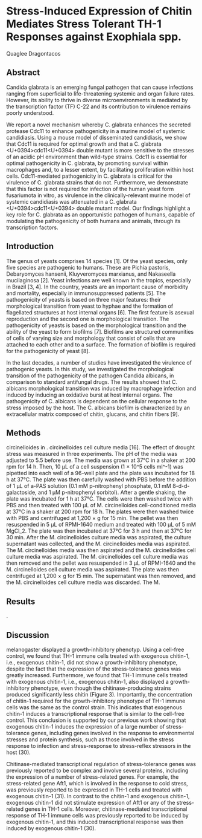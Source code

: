 # Stress-Induced Expression of Chitin Mediates Stress Tolerant TH-1 Responses against Exophiala spp.
Quaglee Dragontacos


## Abstract
Candida glabrata is an emerging fungal pathogen that can cause infections ranging from superficial to life-threatening systemic and organ failure rates. However, its ability to thrive in diverse microenvironments is mediated by the transcription factor (TF) C-22 and its contribution to virulence remains poorly understood.

We report a novel mechanism whereby C. glabrata enhances the secreted protease Cdc11 to enhance pathogenicity in a murine model of systemic candidiasis. Using a mouse model of disseminated candidiasis, we show that Cdc11 is required for optimal growth and that a C. glabrata <U+0394>cdc11<U+0394> double mutant is more sensitive to the stresses of an acidic pH environment than wild-type strains. Cdc11 is essential for optimal pathogenicity in C. glabrata, by promoting survival within macrophages and, to a lesser extent, by facilitating proliferation within host cells. Cdc11-mediated pathogenicity in C. glabrata is critical for the virulence of C. glabrata strains that do not. Furthermore, we demonstrate that this factor is not required for infection of the human yeast form fusariumota in vitro, as virulence in the clinically-relevant murine model of systemic candidiasis was attenuated in a C. glabrata <U+0394>cdc11<U+0394> double mutant model. Our findings highlight a key role for C. glabrata as an opportunistic pathogen of humans, capable of modulating the pathogenicity of both humans and animals, through its transcription factors.


## Introduction
The genus of yeasts comprises 14 species [1]. Of the yeast species, only five species are pathogenic to humans. These are Pichia pastoris, Debaryomyces hansenii, Kluyveromyces marxianus, and Nakaseella mucilaginosa [2]. Yeast infections are well known in the tropics, especially in Brazil [3, 4]. In the country, yeasts are an important cause of morbidity and mortality, especially in immunosuppressed patients [5]. The pathogenicity of yeasts is based on three major features: their morphological transition from yeast to hyphae and the formation of flagellated structures at host internal organs [6]. The first feature is asexual reproduction and the second one is morphological transition. The pathogenicity of yeasts is based on the morphological transition and the ability of the yeast to form biofilms [7]. Biofilms are structured communities of cells of varying size and morphology that consist of cells that are attached to each other and to a surface. The formation of biofilm is required for the pathogenicity of yeast [8].

In the last decades, a number of studies have investigated the virulence of pathogenic yeasts. In this study, we investigated the morphological transition of the pathogenicity of the pathogen Candida albicans, in comparison to standard antifungal drugs. The results showed that C. albicans morphological transition was induced by macrophage infection and induced by inducing an oxidative burst at host internal organs. The pathogenicity of C. albicans is dependent on the cellular response to the stress imposed by the host. The C. albicans biofilm is characterized by an extracellular matrix composed of chitin, glucans, and chitin fibers [9].


## Methods
circinelloides in . circinelloides cell culture media [16]. The effect of drought stress was measured in three experiments. The pH of the media was adjusted to 5.5 before use. The media was grown at 37°C in a shaker at 200 rpm for 14 h. Then, 10 µL of a cell suspension (1 × 10^5 cells ml^-1) was pipetted into each well of a 96-well plate and the plate was incubated for 18 h at 37°C. The plate was then carefully washed with PBS before the addition of 1 µL of a-PAS solution (0.1 mM p-nitrophenyl phosphate, 0.1 mM ß-d-d-galactoside, and 1 µM p-nitrophenyl sorbitol). After a gentle shaking, the plate was incubated for 1 h at 37°C. The cells were then washed twice with PBS and then treated with 100 µL of M. circinelloides cell-conditioned media at 37°C in a shaker at 200 rpm for 18 h. The plates were then washed twice with PBS and centrifuged at 1,200 × g for 15 min. The pellet was then resuspended in 5 µL of RPMI-1640 medium and treated with 100 µL of 5 mM MgCl_2. The plate was then incubated at 37°C for 3 h and then at 37°C for 30 min. After the M. circinelloides culture media was aspirated, the culture supernatant was collected, and the M. circinelloides media was aspirated. The M. circinelloides media was then aspirated and the M. circinelloides cell culture media was aspirated. The M. circinelloides cell culture media was then removed and the pellet was resuspended in 3 µL of RPMI-1640 and the M. circinelloides cell culture media was aspirated. The plate was then centrifuged at 1,200 × g for 15 min. The supernatant was then removed, and the M. circinelloides cell culture media was discarded. The M.


## Results
.


## Discussion
melanogaster displayed a growth-inhibitory phenotyp. Using a cell-free control, we found that TH-1 immune cells treated with exogenous chitin-1, i.e., exogenous chitin-1, did not show a growth-inhibitory phenotype, despite the fact that the expression of the stress-tolerance genes was greatly increased. Furthermore, we found that TH-1 immune cells treated with exogenous chitin-1, i.e., exogenous chitin-1, also displayed a growth-inhibitory phenotype, even though the chitinase-producing strains produced significantly less chitin (Figure 3). Importantly, the concentration of chitin-1 required for the growth-inhibitory phenotype of TH-1 immune cells was the same as the control strain. This indicates that exogenous chitin-1 induces a transcriptional response that is similar to the cell-free control. This conclusion is supported by our previous work showing that exogenous chitin-1 induces the expression of a large number of stress-tolerance genes, including genes involved in the response to environmental stresses and protein synthesis, such as those involved in the stress response to infection and stress-response to stress-reflex stressors in the host (30).

Chitinase-mediated transcriptional regulation of stress-tolerance genes was previously reported to be complex and involve several proteins, including the expression of a number of stress-related genes. For example, the stress-related gene Aft1, which is involved in the response to cold stress, was previously reported to be expressed in TH-1 cells and treated with exogenous chitin-1 (31). In contrast to the chitin-1 and exogenous chitin-1, exogenous chitin-1 did not stimulate expression of Aft1 or any of the stress-related genes in TH-1 cells. Moreover, chitinase-mediated transcriptional response of TH-1 immune cells was previously reported to be induced by exogenous chitin-1, and this induced transcriptional response was then induced by exogenous chitin-1 (30).
